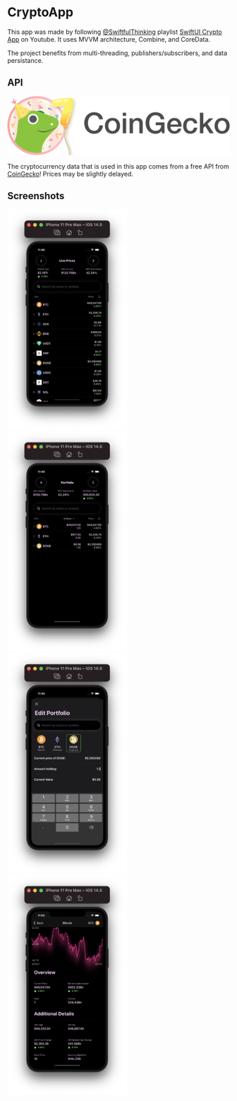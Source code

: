 # CryptoApp

This app was made by following [@SwiftfulThinking](https://www.youtube.com/channel/UCp25X4LzOLaksp5qY0YMUzg) playlist [SwiftUI Crypto App](https://www.youtube.com/watch?v=TTYKL6CfbSs&list=PLwvDm4Vfkdphbc3bgy_LpLRQ9DDfFGcFu) on Youtube. It uses MVVM architecture, Combine, and CoreData.

The project benefits from multi-threading, publishers/subscribers, and data persistance.

## API

<img src="./Resources/coingecko.png">

The cryptocurrency data that is used in this app comes from a free API from [CoinGecko](https://www.coingecko.com)! Prices may be slightly delayed.

## Screenshots

<img src="./Resources/210.png" height="500"> <img src="./Resources/211.png" height="500"> <img src="./Resources/212.png" height="500"> <img src="./Resources/213.png" height="500">
